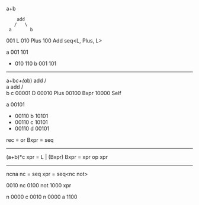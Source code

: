 a+b

        add
       /   \
     a       b
     
001 L
010 Plus 
100 Add seq<L, Plus, L>

a 001 101
+ 010 110
b 001 101

_________________________________________________
a+b*c+(a*b)
    add
   /   \
  a    add
      /   \
     b     c
00001 D 
00010 Plus
00100 Bxpr
10000 Self

a 00101
+ 00110
b 10101
+ 00110
c 10101
+ 00110
d 00101

rec = or<Self L>
Bxpr = seq<rec OP rec>

_________________________________________________
(a+b)*c
xpr = L | (Bxpr)
Bxpr = xpr op xpr

_________________________________________________
ncna
nc = seq<n c>
xpr = seq<nc not<nc>>

0010 nc
0100 not
1000 xpr

n 0000
c 0010
n 0000
a 1100